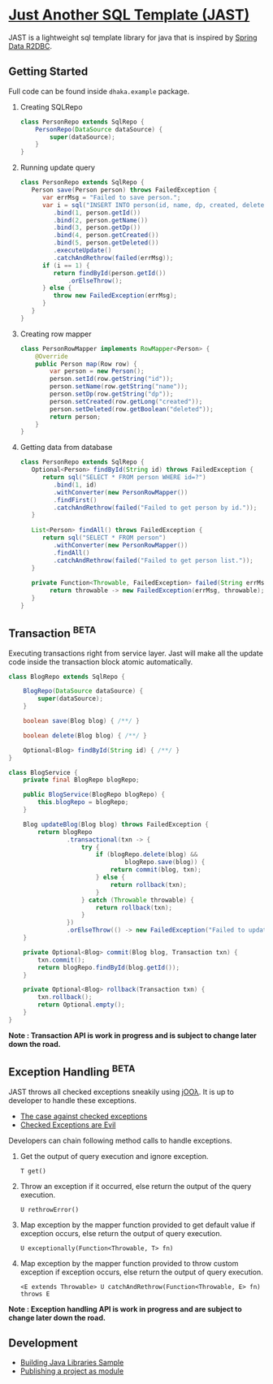 # [Just Another SQL Template (JAST)](https://kshitij-dhakal.github.io/jast/)

JAST is a lightweight sql template library for java that is inspired
by [Spring Data R2DBC](https://spring.io/projects/spring-data-r2dbc).

## Getting Started

Full code can be found inside `dhaka.example` package.

1. Creating SQLRepo

    ```java
    class PersonRepo extends SqlRepo {
        PersonRepo(DataSource dataSource) {
            super(dataSource);
        }
    }
    ```
2. Running update query

   ```java
   class PersonRepo extends SqlRepo {
      Person save(Person person) throws FailedException {
         var errMsg = "Failed to save person.";
         var i = sql("INSERT INTO person(id, name, dp, created, deleted) VALUES(?, ?, ?, ?, ?, ?)")
            .bind(1, person.getId())
            .bind(2, person.getName())
            .bind(3, person.getDp())
            .bind(4, person.getCreated())
            .bind(5, person.getDeleted())
            .executeUpdate()
            .catchAndRethrow(failed(errMsg));
         if (i == 1) {
            return findById(person.getId())
                .orElseThrow();
         } else {
            throw new FailedException(errMsg);
         }
      }
   }
   ```

3. Creating row mapper

   ```java
   class PersonRowMapper implements RowMapper<Person> {
       @Override
       public Person map(Row row) {
           var person = new Person();
           person.setId(row.getString("id"));
           person.setName(row.getString("name"));
           person.setDp(row.getString("dp"));
           person.setCreated(row.getLong("created"));
           person.setDeleted(row.getBoolean("deleted"));
           return person;
       }
   }
   ```

3. Getting data from database

   ```java
   class PersonRepo extends SqlRepo {
      Optional<Person> findById(String id) throws FailedException {
         return sql("SELECT * FROM person WHERE id=?")
            .bind(1, id)
            .withConverter(new PersonRowMapper())
            .findFirst()
            .catchAndRethrow(failed("Failed to get person by id."));
      }
      
      List<Person> findAll() throws FailedException {
         return sql("SELECT * FROM person")
            .withConverter(new PersonRowMapper())
            .findAll()
            .catchAndRethrow(failed("Failed to get person list."));
      }
      
      private Function<Throwable, FailedException> failed(String errMsg) {
           return throwable -> new FailedException(errMsg, throwable);
      }
   }
   ```

## Transaction <sup>BETA</sup>

Executing transactions right from service layer. Jast will make all the update code inside the transaction block atomic
automatically.

```java
class BlogRepo extends SqlRepo {

    BlogRepo(DataSource dataSource) {
        super(dataSource);
    }

    boolean save(Blog blog) { /**/ }

    boolean delete(Blog blog) { /**/ }

    Optional<Blog> findById(String id) { /**/ }
}

class BlogService {
    private final BlogRepo blogRepo;

    public BlogService(BlogRepo blogRepo) {
        this.blogRepo = blogRepo;
    }

    Blog updateBlog(Blog blog) throws FailedException {
        return blogRepo
                .transactional(txn -> {
                    try {
                        if (blogRepo.delete(blog) &&
                                blogRepo.save(blog)) {
                            return commit(blog, txn);
                        } else {
                            return rollback(txn);
                        }
                    } catch (Throwable throwable) {
                        return rollback(txn);
                    }
                })
                .orElseThrow(() -> new FailedException("Failed to update blog."));
    }

    private Optional<Blog> commit(Blog blog, Transaction txn) {
        txn.commit();
        return blogRepo.findById(blog.getId());
    }

    private Optional<Blog> rollback(Transaction txn) {
        txn.rollback();
        return Optional.empty();
    }
}
```

__Note : Transaction API is work in progress and is subject to change later down the road.__

## Exception Handling <sup>BETA</sup>

JAST throws all checked exceptions sneakily using [jOOλ](https://github.com/jOOQ/jOOL). It is up to developer to handle
these exceptions.

* [The case against checked exceptions](https://stackoverflow.com/questions/613954/the-case-against-checked-exceptions)
* [Checked Exceptions are Evil](https://phauer.com/2015/checked-exceptions-are-evil/)

Developers can chain following method calls to handle exceptions.

1. Get the output of query execution and ignore exception.
   ```
   T get()
   ```

2. Throw an exception if it occurred, else return the output of the query execution.

   ```
   U rethrowError()
   ```

3. Map exception by the mapper function provided to get default value if exception occurs, else return the output of
   query execution.

   ```
   U exceptionally(Function<Throwable, T> fn)
   ```

4. Map exception by the mapper function provided to throw custom exception if exception occurs, else return the output
   of query execution.

   ```
   <E extends Throwable> U catchAndRethrow(Function<Throwable, E> fn) throws E
   ```

__Note : Exception handling API is work in progress and are subject to change later down the road.__

## Development

* [Building Java Libraries Sample](https://docs.gradle.org/current/samples/sample_building_java_libraries.html)
* [Publishing a project as module](https://docs.gradle.org/current/userguide/publishing_setup.html)